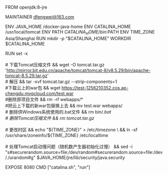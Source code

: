 FROM openjdk:8-jre

MAINTAINER dfengwei@163.com

ENV JAVA_HOME /docker-java-home
ENV CATALINA_HOME /usr/local/tomcat
ENV PATH $CATALINA_HOME/bin:$PATH
ENV TIME_ZONE Asia/Shanghai
RUN mkdir -p "$CATALINA_HOME"
WORKDIR $CATALINA_HOME

RUN set -x \
    \
    # 下载Tomcat压缩文件
    && wget -O tomcat.tar.gz 'http://mirror.bit.edu.cn/apache/tomcat/tomcat-8/v8.5.29/bin/apache-tomcat-8.5.29.tar.gz' \
    # 解压
    && tar -xvf tomcat.tar.gz --strip-components=1 \
	#下载云上的war包
	&& wget https://test-1256210352.cos.ap-chengdu.myqcloud.com/test.war \
	#删除原项目文件
	&& rm -rf webapps/* \
	#把云上下载的新war包替换上去
	&& mv test.war webapps/  \
    # 删除供Windows系统使用的.bat文件
    && rm bin/*.bat \
    # 删除Tomcat压缩文件
    && rm tomcat.tar.gz* \
    \
    # 更改时区
    && echo "${TIME_ZONE}" > /etc/timezone \
    && ln -sf /usr/share/zoneinfo/${TIME_ZONE} /etc/localtime \
    \
    # 处理Tomcat启动慢问题（随机数产生器初始化过慢）
    && sed -i "s#securerandom.source=file:/dev/random#securerandom.source=file:/dev/./urandom#g" $JAVA_HOME/jre/lib/security/java.security

EXPOSE 8080
CMD ["catalina.sh", "run"]
